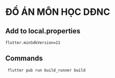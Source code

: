 # ĐỒ ÁN MÔN HỌC DĐNC

## Add to local.properties 
    flutter.minSdkVersion=21

## Commands
     flutter pub run build_runner build
